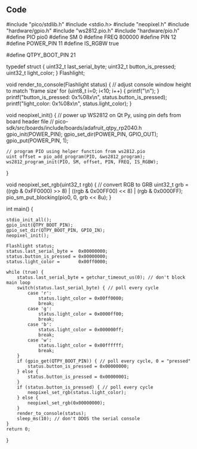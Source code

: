 ## Code
#include "pico/stdlib.h"
#include <stdio.h>
#include "neopixel.h"
#include "hardware/gpio.h"
#include "ws2812.pio.h"
#include "hardware/pio.h"
#define PIO         pio0
#define SM          0
#define FREQ        800000
#define PIN         12
#define POWER_PIN   11
#define IS_RGBW     true  

#define QTPY_BOOT_PIN 21

typedef struct {
    uint32_t last_serial_byte;
    uint32_t button_is_pressed;
    uint32_t light_color;
} Flashlight; 

void render_to_console(Flashlight status) {
    // adjust console window height to match 'frame size'
    for (uint8_t i=0; i<10; i++) { 
        printf("\n");
    }
    printf("button_is_pressed:  0x%08x\n",   status.button_is_pressed);
    printf("light_color:        0x%08x\n",   status.light_color);
}  

void neopixel_init() {
    // power up WS2812 on Qt Py, using pin defs from board header file
    // pico-sdk/src/boards/include/boards/adafruit_qtpy_rp2040.h
    gpio_init(POWER_PIN);
    gpio_set_dir(POWER_PIN, GPIO_OUT);
    gpio_put(POWER_PIN, 1);

    // program PIO using helper function from ws2812.pio
    uint offset = pio_add_program(PIO, &ws2812_program);
    ws2812_program_init(PIO, SM, offset, PIN, FREQ, IS_RGBW);
}
           
void neopixel_set_rgb(uint32_t rgb) {
    // convert RGB to GRB
    uint32_t grb = ((rgb & 0xFF0000) >> 8) | ((rgb & 0x00FF00) << 8) | (rgb & 0x0000FF);
    pio_sm_put_blocking(pio0, 0, grb << 8u);
}

int main() {

    stdio_init_all();
    gpio_init(QTPY_BOOT_PIN);
    gpio_set_dir(QTPY_BOOT_PIN, GPIO_IN);
    neopixel_init();

    Flashlight status;
    status.last_serial_byte =  0x00000000;
    status.button_is_pressed = 0x00000000;
    status.light_color =       0x00ff0000;

    while (true) {
        status.last_serial_byte = getchar_timeout_us(0); // don't block main loop
        switch(status.last_serial_byte) { // poll every cycle
            case 'r':
                status.light_color = 0x00ff0000;
                break;
            case 'g':
                status.light_color = 0x0000ff00;
                break;
            case 'b':
                status.light_color = 0x000000ff;
                break;
            case 'w':
                status.light_color = 0x00ffffff;
                break;
        }
        if (gpio_get(QTPY_BOOT_PIN)) { // poll every cycle, 0 = "pressed"
            status.button_is_pressed = 0x00000000;
        } else {
            status.button_is_pressed = 0x00000001;
        }
        if (status.button_is_pressed) { // poll every cycle
            neopixel_set_rgb(status.light_color);
        } else {
            neopixel_set_rgb(0x00000000);
        }
        render_to_console(status);
        sleep_ms(10); // don't DDOS the serial console
    }
    return 0;
}
